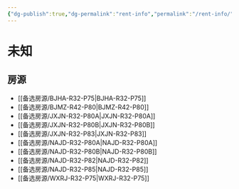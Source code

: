 ```yaml
---
{"dg-publish":true,"dg-permalink":"rent-info","permalink":"/rent-info/"}
---
```



# 未知

## 房源

- [[备选房源/BJHA-R32-P75\|BJHA-R32-P75]]
- [[备选房源/BJMZ-R42-P80\|BJMZ-R42-P80]]
- [[备选房源/JXJN-R32-P80A\|JXJN-R32-P80A]]
- [[备选房源/JXJN-R32-P80B\|JXJN-R32-P80B]]
- [[备选房源/JXJN-R32-P83\|JXJN-R32-P83]]
- [[备选房源/NAJD-R32-P80A\|NAJD-R32-P80A]]
- [[备选房源/NAJD-R32-P80B\|NAJD-R32-P80B]]
- [[备选房源/NAJD-R32-P82\|NAJD-R32-P82]]
- [[备选房源/NAJD-R32-P85\|NAJD-R32-P85]]
- [[备选房源/WXRJ-R32-P75\|WXRJ-R32-P75]]

